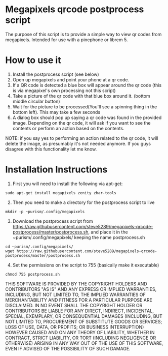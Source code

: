 # Megapixels qrcode postprocess script
The purpose of this script is to provide a simple way to view qr codes from megapixels. Intended for use with a pinephone or librem 5.

# How to use it
1. Install the postprocess script (see below)
2. Open up megapixels and point your phone at a qr code.
3. If a QR code is detected a blue box will appear around the qr code (this is via megapixel's own processing not this script)
4. Take a picture of the qr code with that blue box around it. (bottom middle circular button)
5. Wait for the picture to be processed(You'll see a spinning thing in the bottom left). This may take a few seconds
6. A dialog box should pop up saying a qr code was found in the provided image. Depending on the qr code, it will ask if you want to see the contents or perform an action based on the contents. 

NOTE: if you say yes to performing an action related to the qr code, it will delete the image, as presumably it's not needed anymore. If you guys disagree with this functionality let me know.

# Installation Instructions
1. First you will need to install the following via apt-get:
```
sudo apt-get install megapixels zenity zbar-tools
```
2. Then you need to make a directory for the postprocess script to live
```
mkdir -p ~purism/.config/megapixels
```
3. Download the postprocess script from https://raw.githubusercontent.com/steve5289/megapixels-qrcode-postprocess/master/postprocess.sh, and place it in the ~purism/.config/megapixels/ keeping the name postprocess.sh
```
cd ~purism/.config/megapixels/
wget https://raw.githubusercontent.com/steve5289/megapixels-qrcode-postprocess/master/postprocess.sh
```
4. Set the permissions on the script to 755 (basically make it executable)
```
chmod 755 postprocess.sh
```


THIS SOFTWARE IS PROVIDED BY THE COPYRIGHT HOLDERS AND CONTRIBUTORS "AS IS" AND ANY EXPRESS OR IMPLIED WARRANTIES, INCLUDING, BUT NOT LIMITED TO, THE IMPLIED WARRANTIES OF MERCHANTABILITY AND FITNESS FOR A PARTICULAR PURPOSE ARE DISCLAIMED. IN NO EVENT SHALL THE COPYRIGHT HOLDER OR CONTRIBUTORS BE LIABLE FOR ANY DIRECT, INDIRECT, INCIDENTAL, SPECIAL, EXEMPLARY, OR CONSEQUENTIAL DAMAGES (INCLUDING, BUT NOT LIMITED TO, PROCUREMENT OF SUBSTITUTE GOODS OR SERVICES; LOSS OF USE, DATA, OR PROFITS; OR BUSINESS INTERRUPTION) HOWEVER CAUSED AND ON ANY THEORY OF LIABILITY, WHETHER IN CONTRACT, STRICT LIABILITY, OR TORT (INCLUDING NEGLIGENCE OR OTHERWISE) ARISING IN ANY WAY OUT OF THE USE OF THIS SOFTWARE, EVEN IF ADVISED OF THE POSSIBILITY OF SUCH DAMAGE.
